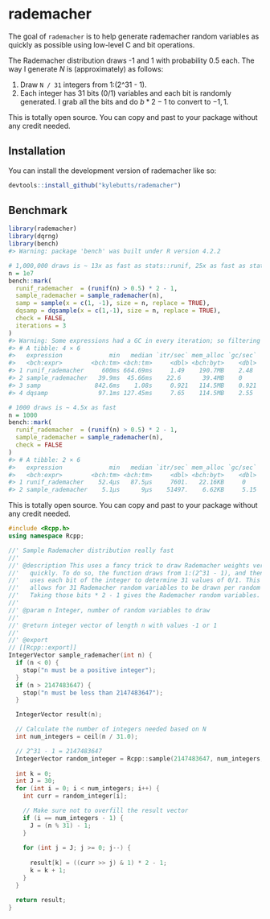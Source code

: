 
<!-- README.md is generated from README.Rmd. Please edit that file -->

# rademacher

<!-- badges: start -->
<!-- badges: end -->

The goal of `rademacher` is to help generate rademacher random variables
as quickly as possible using low-level C and bit operations.

The Rademacher distribution draws -1 and 1 with probability 0.5 each.
The way I generate $N$ is (approximately) as follows:

1.  Draw `N / 31` integers from 1:(2^31 - 1).
2.  Each integer has 31 bits (0/1) variables and each bit is randomly
    generated. I grab all the bits and do $b * 2 - 1$ to convert to
    $-1, 1$.

This is totally open source. You can copy and past to your package
without any credit needed.

## Installation

You can install the development version of rademacher like so:

``` r
devtools::install_github("kylebutts/rademacher")
```

## Benchmark

``` r
library(rademacher)
library(dqrng)
library(bench)
#> Warning: package 'bench' was built under R version 4.2.2

# 1,000,000 draws is ~ 13x as fast as stats::runif, 25x as fast as stats::sample, 3x as fast as dqrng::dqsample
n = 1e7
bench::mark(
  runif_rademacher  = (runif(n) > 0.5) * 2 - 1,
  sample_rademacher = sample_rademacher(n),
  samp = sample(x = c(1, -1), size = n, replace = TRUE),
  dqsamp = dqsample(x = c(1,-1), size = n, replace = TRUE),
  check = FALSE, 
  iterations = 3
)
#> Warning: Some expressions had a GC in every iteration; so filtering is disabled.
#> # A tibble: 4 × 6
#>   expression             min   median `itr/sec` mem_alloc `gc/sec`
#>   <bch:expr>        <bch:tm> <bch:tm>     <dbl> <bch:byt>    <dbl>
#> 1 runif_rademacher     600ms 664.69ms     1.49    190.7MB    2.48 
#> 2 sample_rademacher   39.9ms  45.66ms    22.6      39.4MB    0    
#> 3 samp               842.6ms    1.08s     0.921   114.5MB    0.921
#> 4 dqsamp              97.1ms 127.45ms     7.65    114.5MB    2.55

# 1000 draws is ~ 4.5x as fast
n = 1000
bench::mark(
  runif_rademacher  = (runif(n) > 0.5) * 2 - 1,
  sample_rademacher = sample_rademacher(n),
  check = FALSE
)
#> # A tibble: 2 × 6
#>   expression             min   median `itr/sec` mem_alloc `gc/sec`
#>   <bch:expr>        <bch:tm> <bch:tm>     <dbl> <bch:byt>    <dbl>
#> 1 runif_rademacher    52.4µs   87.5µs     7601.   22.16KB     0   
#> 2 sample_rademacher    5.1µs      9µs    51497.    6.62KB     5.15
```

This is totally open source. You can copy and past to your package
without any credit needed.

``` cpp
#include <Rcpp.h>
using namespace Rcpp;

//' Sample Rademacher distribution really fast
//' 
//' @description This uses a fancy trick to draw Rademacher weights very 
//'   quickly. To do so, the function draws from 1:(2^31 - 1), and then 
//'   uses each bit of the integer to determine 31 values of 0/1. This
//'   allows for 31 Rademacher random variables to be drawn per random draw.
//'   Taking those bits * 2 - 1 gives the Rademacher random variables.
//'
//' @param n Integer, number of random variables to draw
//' 
//' @return integer vector of length n with values -1 or 1
//' 
//' @export
// [[Rcpp::export]]
IntegerVector sample_rademacher(int n) {
  if (n < 0) {
    stop("n must be a positive integer");
  }
  if (n > 2147483647) {
    stop("n must be less than 2147483647");
  }

  IntegerVector result(n);

  // Calculate the number of integers needed based on N
  int num_integers = ceil(n / 31.0);

  // 2^31 - 1 = 2147483647
  IntegerVector random_integer = Rcpp::sample(2147483647, num_integers, true);
  
  int k = 0;
  int J = 30;
  for (int i = 0; i < num_integers; i++) {
    int curr = random_integer[i];

    // Make sure not to overfill the result vector
    if (i == num_integers - 1) {
      J = (n % 31) - 1;
    } 
    
    for (int j = J; j >= 0; j--) {
      
      result[k] = ((curr >> j) & 1) * 2 - 1;
      k = k + 1;
    }
  }

  return result;
}

```
